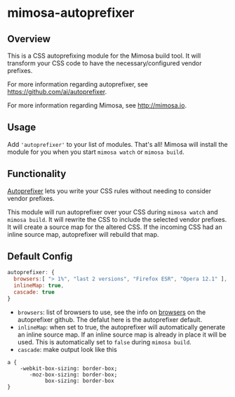 mimosa-autoprefixer
===========

## Overview

This is a CSS autoprefixing module for the Mimosa build tool. It will transform your CSS code to have the necessary/configured vendor prefixes.

For more information regarding autoprefixer, see https://github.com/ai/autoprefixer.

For more information regarding Mimosa, see http://mimosa.io.

## Usage

Add `'autoprefixer'` to your list of modules.  That's all!  Mimosa will install the module for you when you start `mimosa watch` or `mimosa build`.

## Functionality

[Autoprefixer](https://github.com/ai/autoprefixer) lets you write your CSS rules without needing to consider vendor prefixes.

This module will run autoprefixer over your CSS during `mimosa watch` and `mimosa build`.  It will rewrite the CSS to include the selected vendor prefixes.  It will create a source map for the altered CSS.  If the incoming CSS had an inline source map, autoprefixer will rebuild that map.

## Default Config

```javascript
autoprefixer: {
  browsers:[ "> 1%", "last 2 versions", "Firefox ESR", "Opera 12.1" ],
  inlineMap: true,
  cascade: true
}
```

* `browsers`: list of browsers to use, see the info on [browsers](https://github.com/ai/autoprefixer#browsers) on the autoprefixer github. The defalut here is the autoprefixer default.
* `inlineMap`: when set to true, the autoprefixer will automatically generate an inline source map.  If an inline source map is already in place it will be used. This is automatically set to `false` during `mimosa build`.
* `cascade`: make output look like this
```
a {
    -webkit-box-sizing: border-box;
       -moz-box-sizing: border-box;
            box-sizing: border-box
}
```

